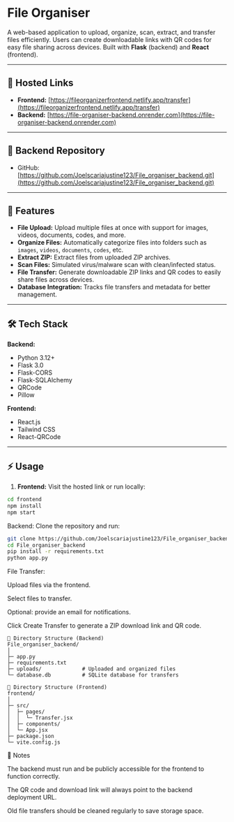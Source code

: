 # File Organiser

A web-based application to upload, organize, scan, extract, and transfer files efficiently. Users can create downloadable links with QR codes for easy file sharing across devices. Built with **Flask** (backend) and **React** (frontend).

---

## 🚀 Hosted Links

- **Frontend:** [https://fileorganizerfrontend.netlify.app/transfer](https://fileorganizerfrontend.netlify.app/transfer)  
- **Backend:** [https://file-organiser-backend.onrender.com](https://file-organiser-backend.onrender.com)

---

## 📂 Backend Repository

- GitHub: [https://github.com/Joelscariajustine123/File_organiser_backend.git](https://github.com/Joelscariajustine123/File_organiser_backend.git)

---

## 🔧 Features

- **File Upload:** Upload multiple files at once with support for images, videos, documents, codes, and more.
- **Organize Files:** Automatically categorize files into folders such as `images`, `videos`, `documents`, `codes`, etc.
- **Extract ZIP:** Extract files from uploaded ZIP archives.
- **Scan Files:** Simulated virus/malware scan with clean/infected status.
- **File Transfer:** Generate downloadable ZIP links and QR codes to easily share files across devices.
- **Database Integration:** Tracks file transfers and metadata for better management.

---

## 🛠️ Tech Stack

**Backend:**  
- Python 3.12+  
- Flask 3.0  
- Flask-CORS  
- Flask-SQLAlchemy  
- QRCode  
- Pillow  

**Frontend:**  
- React.js  
- Tailwind CSS  
- React-QRCode  

---

## ⚡ Usage

1. **Frontend:** Visit the hosted link or run locally:
 ``` bash
 cd frontend
 npm install
 npm start
```
Backend: Clone the repository and run:

```bash
git clone https://github.com/Joelscariajustine123/File_organiser_backend.git
cd File_organiser_backend
pip install -r requirements.txt
python app.py
```

File Transfer:

Upload files via the frontend.

Select files to transfer.

Optional: provide an email for notifications.

Click Create Transfer to generate a ZIP download link and QR code.
```
📂 Directory Structure (Backend)
File_organiser_backend/
│
├─ app.py
├─ requirements.txt
├─ uploads/             # Uploaded and organized files
└─ database.db          # SQLite database for transfers
```
```
📂 Directory Structure (Frontend)
frontend/
│
├─ src/
│  ├─ pages/
│  │  └─ Transfer.jsx
│  ├─ components/
│  └─ App.jsx
├─ package.json
└─ vite.config.js
```
📌 Notes

The backend must run and be publicly accessible for the frontend to function correctly.

The QR code and download link will always point to the backend deployment URL.

Old file transfers should be cleaned regularly to save storage space.
